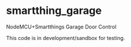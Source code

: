 # smartthing_garage
NodeMCU+Smartthings Garage Door Control

This code is in development/sandbox for testing.
